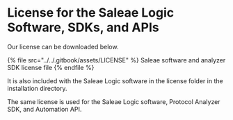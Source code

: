 # License for the Saleae Logic Software, SDKs, and APIs

Our license can be downloaded below.

{% file src="../../.gitbook/assets/LICENSE" %}
Saleae software and analyzer SDK license file
{% endfile %}

It is also included with the Saleae Logic software in the license folder in the installation directory.

The same license is used for the Saleae Logic software, Protocol Analyzer SDK, and Automation API.
